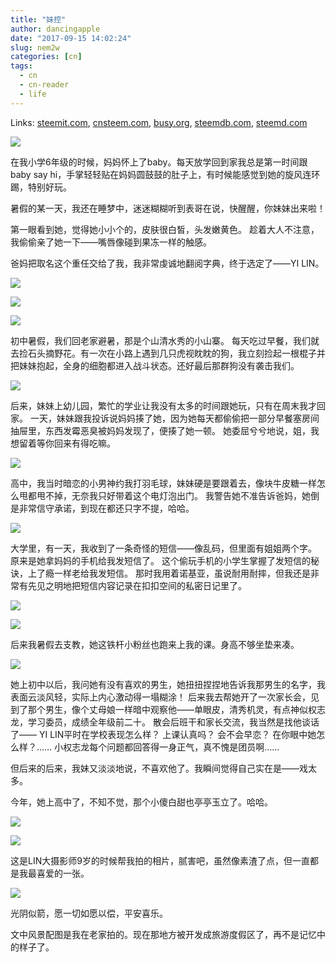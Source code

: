 ```yaml
---
title: "妹控"
author: dancingapple
date: "2017-09-15 14:02:24"
slug: nem2w
categories: [cn]
tags: 
  - cn
  - cn-reader
  - life
---
```


Links: [steemit.com](https://steemit.com/cn/@dancingapple/nem2w), [cnsteem.com](https://cnsteem.com/cn/@dancingapple/nem2w), [busy.org](https://busy.org/cn/@dancingapple/nem2w), [steemdb.com](https://steemdb.com/cn/@dancingapple/nem2w), [steemd.com](https://steemd.com/cn/@dancingapple/nem2w)

![](https://steemitimages.com/DQmcGCW6RV5WNDq2ManhEAg511hyaiXnEoZr8KJuSr92kzF/image.png)

在我小学6年级的时候，妈妈怀上了baby。每天放学回到家我总是第一时间跟baby say hi，手掌轻轻贴在妈妈圆鼓鼓的肚子上，有时候能感觉到她的旋风连环踢，特别好玩。

暑假的某一天，我还在睡梦中，迷迷糊糊听到表哥在说，快醒醒，你妹妹出来啦！

第一眼看到她，觉得她小小个的，皮肤很白皙，头发嫩黄色。
趁着大人不注意，我偷偷亲了她一下——嘴唇像碰到果冻一样的触感。

爸妈把取名这个重任交给了我，我非常虔诚地翻阅字典，终于选定了——YI LIN。

![](https://steemitimages.com/DQmeELVuW4jQCdf4XhN2PVfd6PdLdKrNTK6Gh5zowaWMPyx/image.png)

![](https://steemitimages.com/DQmVv9G7TcqfProM1aJvSo6WGemNas8T8NaoVhfa1MfXfbY/image.png)

![](https://steemitimages.com/DQmX9mrsfp3pxD16kW7fMKKHTxzKu2sSSDrYBSFdjSh8jDX/image.png)

初中暑假，我们回老家避暑，那是个山清水秀的小山寨。
每天吃过早餐，我们就去捡石头摘野花。有一次在小路上遇到几只虎视眈眈的狗，我立刻捡起一根棍子并把妹妹抱起，全身的细胞都进入战斗状态。还好最后那群狗没有袭击我们。

![](https://steemitimages.com/DQmVfNF8EQR2agzZ5BApekSxSfSrEr2G8CzdMtuohriKjT8/image.png)

后来，妹妹上幼儿园，繁忙的学业让我没有太多的时间跟她玩，只有在周末我才回家。
一天，妹妹跟我投诉说妈妈揍了她，因为她每天都偷偷把一部分早餐塞房间抽屉里，东西发霉恶臭被妈妈发现了，便揍了她一顿。
她委屈兮兮地说，姐，我想留着等你回来有得吃嘛。

![](https://steemitimages.com/DQmYxqrcjusBXiKfgrr8KigR2bXnwxfDERK2APd1rzNmJ2Z/image.png)

高中，我当时暗恋的小男神约我打羽毛球，妹妹硬是要跟着去，像块牛皮糖一样怎么甩都甩不掉，无奈我只好带着这个电灯泡出门。
我警告她不准告诉爸妈，她倒是非常信守承诺，到现在都还只字不提，哈哈。

![](https://steemitimages.com/DQmYb2iNUhuHNY9rojHr5gmQffL4sc5hQcr9LhSv3xCcqBA/image.png)

大学里，有一天，我收到了一条奇怪的短信——像乱码，但里面有姐姐两个字。
原来是她拿妈妈的手机给我发短信了。
这个偷玩手机的小学生掌握了发短信的秘诀，上了瘾一样老给我发短信。
那时我用着诺基亚，虽说耐用耐摔，但我还是非常有先见之明地把短信内容记录在扣扣空间的私密日记里了。

![](https://steemitimages.com/DQmVh9v8CSWrVyEDoM8hyiSwNnGEHuDxUQSamMrgmBTyaxR/image.png)

![](https://steemitimages.com/DQmP4SdCttgcuF4X9mQNDaPb84NwpUvRMNPixwz3Y3Fa7Hb/image.png)

后来我暑假去支教，她这铁杆小粉丝也跑来上我的课。身高不够坐垫来凑。

![](https://steemitimages.com/DQmdm9m8CdbJwXETHCy99KbyctjLYNqojUYULh71HrjGTu8/image.png)

她上初中以后，我问她有没有喜欢的男生，她扭扭捏捏地告诉我那男生的名字，我表面云淡风轻，实际上内心激动得一塌糊涂！
后来我去帮她开了一次家长会，见到了那个男生，像个丈母娘一样暗中观察他——单眼皮，清秀机灵，有点神似权志龙，学习委员，成绩全年级前二十。
散会后班干和家长交流，我当然是找他谈话了——
YI LIN平时在学校表现怎么样？
上课认真吗？
会不会早恋？
在你眼中她怎么样？……
小权志龙每个问题都回答得一身正气，真不愧是团员啊……

但后来的后来，我妹又淡淡地说，不喜欢他了。我瞬间觉得自己实在是——戏太多。

今年，她上高中了，不知不觉，那个小傻白甜也亭亭玉立了。哈哈。

![](https://steemitimages.com/DQmS9rNWb1Lw5XM7XhcyPwfsReZLviHeBBXqKZ6u3oY49mZ/image.png)

![](https://steemitimages.com/DQmQJLG9GWBgXWpjd2mZ6JqXMMiXYqXH3Ffe7jTAFJxUe3V/image.png)

这是LIN大摄影师9岁的时候帮我拍的相片，腻害吧，虽然像素渣了点，但一直都是我最喜爱的一张。

![](https://steemitimages.com/DQmPhX7HyKwWNBcCsi2as39nNbr47ZtWVnCZhW94YTMVNu2/image.png)

光阴似箭，愿一切如愿以偿，平安喜乐。




文中风景配图是我在老家拍的。现在那地方被开发成旅游度假区了，再不是记忆中的样子了。
